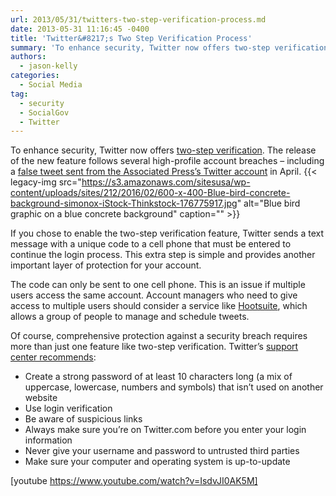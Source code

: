 ```yaml
---
url: 2013/05/31/twitters-two-step-verification-process.md
date: 2013-05-31 11:16:45 -0400
title: 'Twitter&#8217;s Two Step Verification Process'
summary: 'To enhance security, Twitter now offers two-step verification. The release of the new feature follows several high-profile account breaches &ndash; including a false tweet sent from the Associated Press&rsquo;s Twitter account in April. If you chose to enable the two-step verification feature, Twitter sends a text message with a unique code to a cell phone that must be'
authors:
  - jason-kelly
categories:
  - Social Media
tag:
  - security
  - SocialGov
  - Twitter
---
```


To enhance security, Twitter now offers <a href="https://blog.twitter.com/2013/getting-started-login-verification" target="_blank">two-step verification</a>. The release of the new feature follows several high-profile account breaches – including a <a href="http://bigstory.ap.org/article/hackers-compromise-ap-twitter-account" target="_blank">false tweet sent from the Associated Press’s Twitter account</a> in April. {{< legacy-img src="https://s3.amazonaws.com/sitesusa/wp-content/uploads/sites/212/2016/02/600-x-400-Blue-bird-concrete-background-simonox-iStock-Thinkstock-176775917.jpg" alt="Blue bird graphic on a blue concrete background" caption="" >}} 

If you chose to enable the two-step verification feature, Twitter sends a text message with a unique code to a cell phone that must be entered to continue the login process. This extra step is simple and provides another important layer of protection for your account.

The code can only be sent to one cell phone. This is an issue if multiple users access the same account. Account managers who need to give access to multiple users should consider a service like <a href="http://www.hootsuite.com/" target="_blank">Hootsuite</a>, which allows a group of people to manage and schedule tweets.

Of course, comprehensive protection against a security breach requires more than just one feature like two-step verification. Twitter’s <a href="https://support.twitter.com/articles/76036-keeping-your-account-secure" target="_blank">support center recommends</a>:

  * Create a strong password of at least 10 characters long (a mix of uppercase, lowercase, numbers and symbols) that isn’t used on another website
  * Use login verification
  * Be aware of suspicious links
  * Always make sure you’re on Twitter.com before you enter your login information
  * Never give your username and password to untrusted third parties
  * Make sure your computer and operating system is up-to-update

[youtube https://www.youtube.com/watch?v=IsdvJI0AK5M]